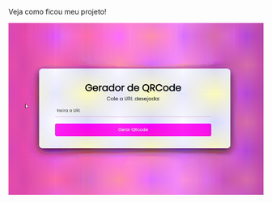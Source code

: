 Veja como ficou meu projeto!


<img src="https://github.com/wivianefelix/gerador-de-qr-code/blob/main/view.gif">